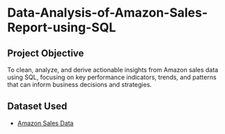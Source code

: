 # Data-Analysis-of-Amazon-Sales-Report-using-SQL
## Project Objective
To clean, analyze, and derive actionable insights from Amazon sales data using SQL, focusing on key performance indicators, trends, and patterns that can inform business decisions and strategies.
## Dataset Used
- <a href="https://github.com/AMK67/Data-Analysis-of-Amazon-Sales-Report-using-SQL/blob/main/Amazon%20Sale%20Report.csv">Amazon Sales Data </a>
